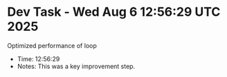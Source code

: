 # Dev Task - Wed Aug  6 12:56:29 UTC 2025
Optimized performance of loop
- Time: 12:56:29
- Notes: This was a key improvement step.
